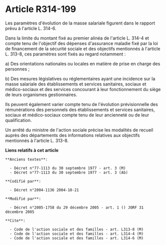 # Article R314-199

Les paramètres d'évolution de la masse salariale figurent dans le rapport prévu à l'article L. 314-6.

Dans la limite du montant fixé au premier alinéa de l'article L. 314-4 et compte tenu de l'objectif des dépenses d'assurance
maladie fixé par la loi de financement de la sécurité sociale et des objectifs mentionnés à l'article L. 313-8, ces
paramètres sont fixés au regard notamment :

a) Des orientations nationales ou locales en matière de prise en charge des personnes ;

b) Des mesures législatives ou réglementaires ayant une incidence sur la masse salariale des établissements et services
sanitaires, sociaux et médico-sociaux et des services concourant à leur fonctionnement du siège de leurs organismes
gestionnaires.

Ils peuvent également varier compte tenu de l'évolution prévisionnelle des rémunérations des personnels des établissements et
services sanitaires, sociaux et médico-sociaux compte tenu de leur ancienneté ou de leur qualification.

Un arrêté du ministre de l'action sociale précise les modalités de recueil auprès des départements des informations relatives
aux objectifs mentionnés à l'article L. 313-8.

**Liens relatifs à cet article**

	**Anciens textes**:

	  - Décret n°77-1113 du 30 septembre 1977 - art. 3 (M)
	  - Décret n°77-1113 du 30 septembre 1977 - art. 3 (Ab)

	**Codifié par**:

	  - Décret n°2004-1136 2004-10-21

	**Modifié par**:

	  - Décret n°2005-1758 du 29 décembre 2005 - art. 1 () JORF 31 décembre 2005

	**Cite**:

	  - Code de l'action sociale et des familles - art. L313-8 (M)
	  - Code de l'action sociale et des familles - art. L314-4 (M)
	  - Code de l'action sociale et des familles - art. L314-6 (M)
